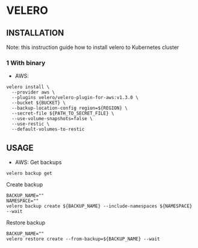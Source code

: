 # VELERO

## INSTALLATION
Note: this instruction guide how to install velero to Kubernetes cluster
### 1 With binary
* AWS:
```
velero install \
  --provider aws \
  --plugins velero/velero-plugin-for-aws:v1.3.0 \
  --bucket ${BUCKET} \
  --backup-location-config region=${REGION} \
  --secret-file ${PATH_TO_SECRET_FILE} \
  --use-volume-snapshots=false \
  --use-restic \
  --default-volumes-to-restic
```

## USAGE
* AWS:
Get backups
```
velero backup get
```

Create backup 
```
BACKUP_NAME=""
NAMESPACE=""
velero backup create ${BACKUP_NAME} --include-namespaces ${NAMESPACE} --wait
```

Restore backup 
```
BACKUP_NAME=""
velero restore create --from-backup=${BACKUP_NAME} --wait
```
